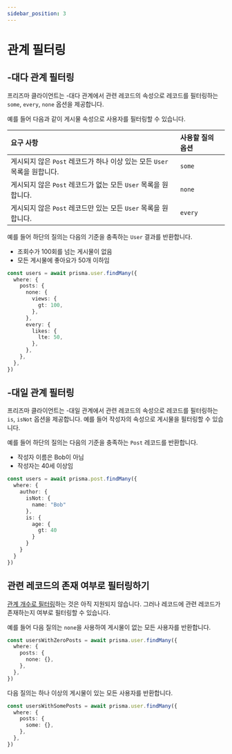 ```yaml
---
sidebar_position: 3
---
```


# 관계 필터링

## -대다 관계 필터링

프리즈마 클라이언트는 -대다 관계에서 관련 레코드의 속성으로 레코드를 필터링하는 `some`, `every`, `none` 옵션을 제공합니다.

예를 들어 다음과 같이 게시물 속성으로 사용자를 필터링할 수 있습니다.

| 요구 사항                                                    | 사용할 질의 옵션 |
| :----------------------------------------------------------- | :--------------- |
| 게시되지 않은 `Post` 레코드가 하나 이상 있는 모든 `User` 목록을 원합니다. | `some`           |
| 게시되지 않은 `Post` 레코드가 없는 모든 `User` 목록을 원합니다. | `none`           |
| 게시되지 않은 `Post` 레코드만 있는 모든 `User` 목록을 원합니다. | `every`          |

예를 들어 하단의 질의는 다음의 기준을 충족하는  `User` 결과를 반환합니다.

- 조회수가 100회를 넘는 게시물이 없음
- 모든 게시물에 좋아요가 50개 이하임

```ts
const users = await prisma.user.findMany({
  where: {
    posts: {
      none: {
        views: {
          gt: 100,
        },
      },
      every: {
        likes: {
          lte: 50,
        },
      },
    },
  },
})
```

## -대일 관계 필터링

프리즈마 클라이언트는 -대일 관계에서 관련 레코드의 속성으로 레코드를 필터링하는 `is`, `isNot` 옵션을 제공합니다. 예를 들어 작성자의 속성으로 게시물을 필터링할 수 있습니다.

예를 들어 하단의 질의는 다음의 기준을 충족하는 `Post` 레코드를 반환합니다.

- 작성자 이름은 Bob이 아님
- 작성자는 40세 이상임

```ts
const users = await prisma.post.findMany({
  where: {
    author: {
      isNot: {
        name: "Bob"
      },
      is: {
        age: {
          gt: 40
        }
      }
    }
  }
})
```

## 관련 레코드의 존재 여부로 필터링하기

[관계 개수로 필터링](https://github.com/prisma/prisma/issues/3821)하는 것은 아직 지원되지 않습니다. 그러나 레코드에 관련 레코드가 존재하는지 여부로 필터링할 수 있습니다.

예를 들어 다음 질의는 `none`을 사용하여 게시물이 없는 모든 사용자를 반환합니다.

```ts
const usersWithZeroPosts = await prisma.user.findMany({
  where: {
    posts: {
      none: {},
    },
  },
})
```

다음 질의는 하나 이상의 게시물이 있는 모든 사용자를 반환합니다.

```ts
const usersWithSomePosts = await prisma.user.findMany({
  where: {
    posts: {
      some: {},
    },
  },
})
```
